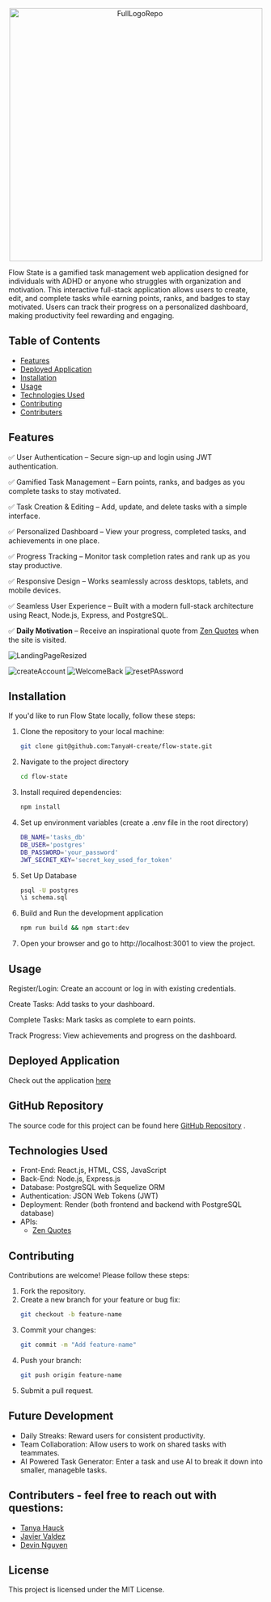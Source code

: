 <p align="center">
  <img src="https://github.com/user-attachments/assets/433a9344-3677-4874-a71e-4d3fb5d83159" alt="FullLogoRepo" width="500">
</p>

Flow State is a gamified task management web application designed for individuals with ADHD or anyone who struggles with organization and motivation. This interactive full-stack application allows users to create, edit, and complete tasks while earning points, ranks, and badges to stay motivated. Users can track their progress on a personalized dashboard, making productivity feel rewarding and engaging.

## Table of Contents
- [Features](#features)
- [Deployed Application](#deployed-application) 
- [Installation](#installation)
- [Usage](#Usage)
- [Technologies Used](#technologies-used)
- [Contributing](#contributing)
- [Contributers](#contributers)


## Features
✅ User Authentication – Secure sign-up and login using JWT authentication.

✅ Gamified Task Management – Earn points, ranks, and badges as you complete tasks to stay motivated.

✅ Task Creation & Editing – Add, update, and delete tasks with a simple interface.

✅ Personalized Dashboard – View your progress, completed tasks, and achievements in one place.

✅ Progress Tracking – Monitor task completion rates and rank up as you stay productive.

✅ Responsive Design – Works seamlessly across desktops, tablets, and mobile devices.

✅ Seamless User Experience – Built with a modern full-stack architecture using React, Node.js, Express, and PostgreSQL.

✅ **Daily Motivation** – Receive an inspirational quote from [Zen Quotes](https://zenquotes.io/) when the site is visited.

![LandingPageResized](https://github.com/user-attachments/assets/01fe6184-8dd3-49d4-91b4-d580c165d94d)

![createAccount](https://github.com/user-attachments/assets/b8ef8262-0e1b-4e48-897f-493595d229a1) ![WelcomeBack](https://github.com/user-attachments/assets/44024059-5825-453f-ae9a-29fbc552c81b)  ![resetPAssword](https://github.com/user-attachments/assets/a3ab9108-b29b-4feb-9efe-bf922ad8e6b0)









## Installation
If you'd like to run Flow State locally, follow these steps:

1. Clone the repository to your local machine:
   ```bash
   git clone git@github.com:TanyaH-create/flow-state.git
   
2. Navigate to the project directory 
   ```bash
   cd flow-state

3. Install required dependencies:
   ```bash
   npm install
   
4. Set up environment variables (create a .env file in the root directory)
    ~~~bash
    DB_NAME='tasks_db'
    DB_USER='postgres'
    DB_PASSWORD='your_password'
    JWT_SECRET_KEY='secret_key_used_for_token'

6. Set Up Database
   ~~~bash
   psql -U postgres
   \i schema.sql

6. Build and Run the development application
   ~~~bash
   npm run build && npm start:dev

7. Open your browser and go to http://localhost:3001 to view the project.

## Usage
Register/Login: Create an account or log in with existing credentials.

Create Tasks: Add tasks to your dashboard.

Complete Tasks: Mark tasks as complete to earn points.

Track Progress: View achievements and progress on the dashboard.

## Deployed Application
Check out the application [here](https://flow-state.onrender.com)

## GitHub Repository
The source code for this project can be found here [GitHub Repository](https://github.com/TanyaH-create/flow-state) .

## Technologies Used
- Front-End: React.js, HTML, CSS, JavaScript
- Back-End: Node.js, Express.js
- Database: PostgreSQL with Sequelize ORM
- Authentication: JSON Web Tokens (JWT)
- Deployment: Render (both frontend and backend with PostgreSQL database)
- APIs:
  -  [Zen Quotes](https://zenquotes.io/)

## Contributing
Contributions are welcome! Please follow these steps:
1.	Fork the repository.
2.	Create a new branch for your feature or bug fix:
    ```bash
    git checkout -b feature-name
3.	Commit your changes:
    ```bash
    git commit -m "Add feature-name"
4.	Push your branch:
    ```bash
    git push origin feature-name
5.	Submit a pull request.

## Future Development
- Daily Streaks: Reward users for consistent productivity.
- Team Collaboration: Allow users to work on shared tasks with teammates.
- AI Powered Task Generator: Enter a task and use AI to break it down into smaller, manageble tasks.

## Contributers - feel free to reach out with questions:
- [Tanya Hauck](https://github.com/TanyaH-create)
- [Javier Valdez](https://github.com/ForfietBlock95)
- [Devin Nguyen](https://github.com/DevinNguyen879)
  
## License
This project is licensed under the MIT License.



